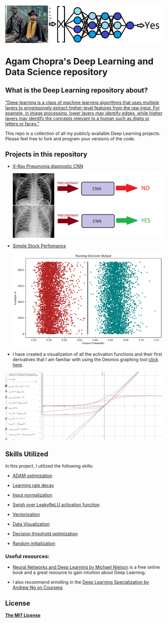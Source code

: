 ![Agam Chopra](https://github.com/AgamChopra/deep-learning/blob/master/assets/img/classification-ANN-example.png?raw=true)

# Agam Chopra's Deep Learning and Data Science repository

## What is the Deep Learning repository about?

["Deep learning is a class of machine learning algorithms that uses multiple layers to progressively extract higher-level features from the raw input. For example, in image processing, lower layers may identify edges, while higher layers may identify the concepts relevant to a human such as digits or letters or faces."](https://en.wikipedia.org/wiki/Deep_learning)

This repo is a collection of all my publicly available Deep Learning projects. Please feel free to fork and program your versions of the code.

## Projects in this repository

* [X-Ray Pneumonia diagnostic CNN](https://github.com/AgamChopra/deep-learning/tree/master/X-Ray%20Pneumonia%20diagnostic%20CNN)

  ![XrPdCNN](https://github.com/AgamChopra/deep-learning/raw/master/X-Ray%20Pneumonia%20diagnostic%20CNN/img/pnyn.png?raw=true)

* [Simple Stock Perfomance](https://github.com/AgamChopra/deep-learning/tree/master/Simple%20stock%20perfomance%20predictor)

  ![SSP](https://github.com/AgamChopra/deep-learning/blob/master/Simple%20stock%20perfomance%20predictor/img/train_decision.png?raw=true)

* I have created a visualization of all the activation functions and their first derivatives that I am familiar with using the Desmos graphing tool [click here](https://www.desmos.com/calculator/altncvpktu).

![network](https://github.com/AgamChopra/deep-learning/blob/master/assets/img/desmos_activation.jpg?raw=true)
 
## Skills Utilized
In this project, I utilized the following skills: 

* [ADAM optimization](https://arxiv.org/pdf/1412.6980.pdf)

* [Learning rate decay](https://arxiv.org/pdf/1908.01878.pdf)

* [Input normalization](https://towardsdatascience.com/why-data-should-be-normalized-before-training-a-neural-network-c626b7f66c7d)

* [Swish over LeakyReLU](https://arxiv.org/pdf/1710.05941.pdf)[ activation function](https://arxiv.org/pdf/1901.02671.pdf)

* [Vectorization](https://towardsdatascience.com/what-is-vectorization-in-machine-learning-6c7be3e4440a)

* [Data Visualization](https://towardsdatascience.com/introduction-to-data-visualization-in-python-89a54c97fbed)

* [Decision threshold optimization](https://machinelearningmastery.com/threshold-moving-for-imbalanced-classification/)

* [Random initialization](https://towardsdatascience.com/weight-initialization-techniques-in-neural-networks-26c649eb3b78)

### Useful resources:

* [Neural Networks and Deep Learning by Michael Nielson](http://neuralnetworksanddeeplearning.com/index.html) is a free online book and a great resource to gain intuition about Deep Learning.

* I also recommend enrolling in the [Deep Learning Specialization by Andrew Ng on Coursera](https://www.coursera.org/specializations/deep-learning?utm_source=deeplearningai&utm_medium=institutions&utm_campaign=WebsiteCoursesDLSTopButton)

## License

**[The MIT License](https://choosealicense.com/licenses/mit/)**
